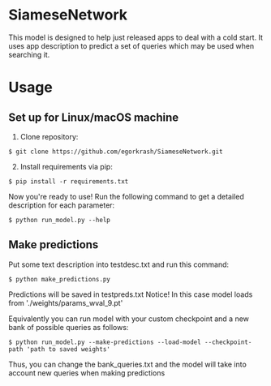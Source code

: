 # SiameseNetwork
This model is designed to help just released apps to deal with a cold start. It uses app description to predict a set of queries which may be used when searching it. 
# Usage
## Set up for Linux/macOS machine
1. Clone repository:
```console
$ git clone https://github.com/egorkrash/SiameseNetwork.git
```
2. Install requirements via pip:
```console
$ pip install -r requirements.txt
```
	
Now you're ready to use!
Run the following command to get a detailed description for each parameter:<br/>
```console
$ python run_model.py --help
```

## Make predictions
Put some text description into testdesc.txt and run this command:<br/>
```console
$ python make_predictions.py
```

Predictions will be saved in testpreds.txt
Notice! In this case model loads from './weights/params_wval_9.pt'

Equivalently you can run model with your custom checkpoint and a new bank of possible queries as follows:<br/>
```console
$ python run_model.py --make-predictions --load-model --checkpoint-path 'path to saved weights'
```
Thus, you can change the bank_queries.txt and the model will take into account new queries when making predictions

